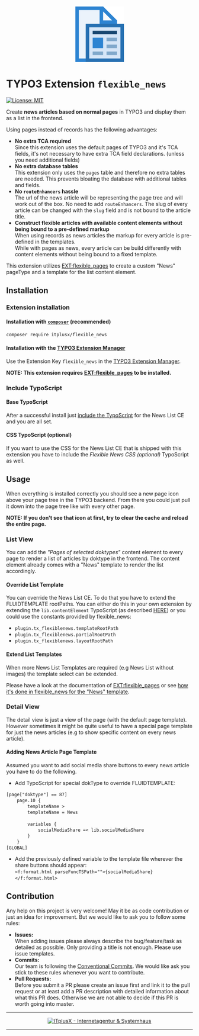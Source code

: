 <p align="center">
  <a href="https://github.com/itplusx/flexible_news" rel="noopener noreferrer">
    <img src="https://raw.githubusercontent.com/itplusx/flexible_news/master/Resources/Public/Icons/Logo.png" alt="TYPO3 EXT:flexible_news">
  </a>
</p>

# TYPO3 Extension `flexible_news`

[![License: MIT](https://img.shields.io/badge/License-MIT-yellow.svg)](https://opensource.org/licenses/MIT)

Create **news articles based on normal pages** in TYPO3 and display them as a list in the frontend.

Using pages instead of records has the following advantages:
- **No extra TCA required**  
  Since this extension uses the default pages of TYPO3 and it's TCA fields, it's not necessary to have extra TCA
  field declarations. (unless you need additional fields)
- **No extra database tables**  
  This extension only uses the `pages` table and therefore no extra tables are needed. This prevents bloating the
  database with additional tables and fields.
- **No `routeEnhancers` hassle**  
  The url of the news article will be representing the page tree and will work out of the box. No need to add 
  `routeEnhancers`. The slug of every article can be changed with the `slug` field and is not bound to the article
  title.
- **Construct flexible articles with available content elements without being bound to a pre-defined markup**  
  When using records as news articles the markup for every article is pre-defined in the templates.  
  While with pages as news, every article can be build differently with content elements without being bound to a fixed
  template.

This extension utilizes [EXT:flexible_pages](https://github.com/itplusx/flexible_pages) to create a custom "News"
pageType and a template for the list content element.


## Installation

### Extension installation

#### Installation with [`composer`](https://getcomposer.org/) (recommended)
```
composer require itplusx/flexible_news
```

#### Installation with the [TYPO3 Extension Manager](https://docs.typo3.org/typo3cms/GettingStartedTutorial/ExtensionManager/Index.html#installing-a-new-extension)
Use the Extension Key `flexible_news` in the
[TYPO3 Extension Manager](https://docs.typo3.org/m/typo3/guide-installation/master/en-us/ExtensionInstallation/Index.html#extension-installation).

**NOTE: This extension requires [EXT:flexible_pages](https://github.com/itplusx/flexible_pages) to be installed.**

### Include TypoScript

#### Base TypoScript
After a successful install just
[include the TypoScript](https://docs.typo3.org/m/typo3/reference-typoscript/master/en-us/UsingSetting/Entering.html#include-typoscript-files)
for the News List CE and you are all set.

#### CSS TypoScript (optional)
If you want to use the CSS for the News List CE that is shipped with this extension you have to include the
*Flexible News CSS (optional)* TypoScript as well.

## Usage

When everything is installed correctly you should see a new page icon above your page tree in the TYPO3 backend. From
there you could just pull it down into the page tree like with every other page.

**NOTE: If you don't see that icon at first, try to clear the cache and reload the entire page.**

### List View
You can add the _"Pages of selected doktypes"_ content element to every page to render a list of articles by doktype in
the frontend. The content element already comes with a "News" template to render the list accordingly.

#### Override List Template
You can override the News List CE. To do that you have to extend the FLUIDTEMPLATE rootPaths. You can either do this in
your own extension by extending the `lib.contentElement` TypoScript
(as described [HERE](https://docs.typo3.org/m/typo3/reference-coreapi/master/en-us/ApiOverview/ContentElements/AddingYourOwnContentElements.html#configure-the-frontend-template))
or you could use the constants provided by flexible_news:
- `plugin.tx_flexiblenews.templateRootPath`
- `plugin.tx_flexiblenews.partialRootPath`
- `plugin.tx_flexiblenews.layoutRootPath`

#### Extend List Templates
When more News List Templates are required (e.g News List without images) the template select can be extended.

Please have a look at the documentation of [EXT:flexible_pages](https://github.com/itplusx/flexible_pages) or see
[how it's done in flexible_news for the "News" template](https://github.com/itplusx/flexible_news/blob/master/ext_localconf.php).

### Detail View
The detail view is just a view of the page (with the default page template). However sometimes it might be quite useful 
to have a special page template for just the news articles (e.g to show specific content on every news article).

#### Adding News Article Page Template
Assumed you want to add social media share buttons to every news article you have to do the following.

- Add TypoScript for special dokType to override FLUIDTEMPLATE:  
```
[page["doktype"] == 87]
    page.10 {
        templateName >
        templateName = News

        variables {
            socialMediaShare =< lib.socialMediaShare
        }
    }
[GLOBAL]
```

- Add the previously defined variable to the template file wherever the share buttons should appear:  
`<f:format.html parseFuncTSPath="">{socialMediaShare}</f:format.html>`

## Contribution
Any help on this project is very welcome! May it be as code contribution or just an idea for improvement. But we would
like to ask you to follow some rules:

- **Issues:**  
  When adding issues please always describe the bug/feature/task as detailed as possible. Only providing a title is not
  enough. Please use issue templates.
- **Commits:**  
  Our team is following the [Conventional Commits](https://www.conventionalcommits.org/). We would like ask you stick to
  these rules whenever you want to contribute.
- **Pull Requests:**  
  Before you submit a PR please create an issue first and link it to the pull request or at least add a PR description 
  with detailed information about what this PR does. Otherwise we are not able to decide if this PR is worth going into
  master.

---

<p align="center">
  <a href="https://itplusx.de" target="_blank" rel="noopener noreferrer">
    <img width="350" src="https://itplusx.de/banners/created-by-X-with-passion.svg" alt="ITplusX - Internetagentur & Systemhaus">
  </a>
</p>

---